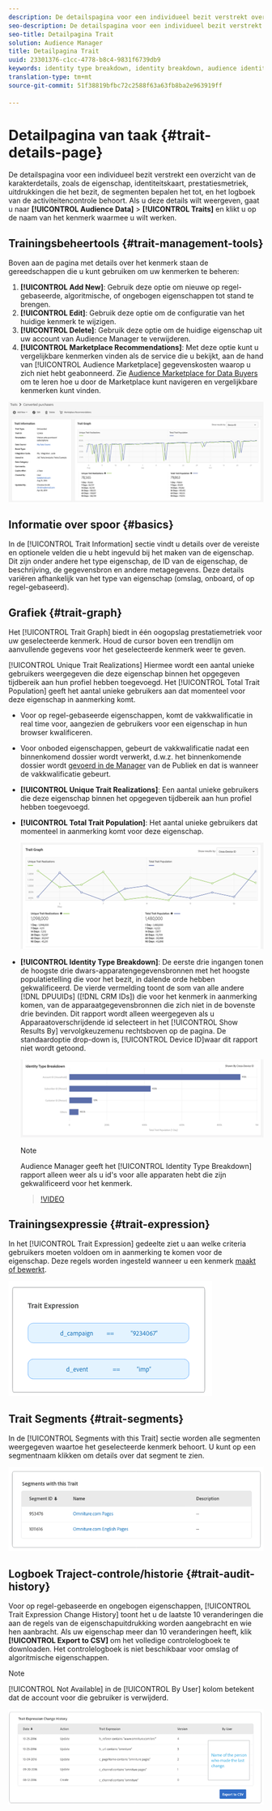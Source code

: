 ```yaml
---
description: De detailspagina voor een individueel bezit verstrekt overzicht van informatie zoals de het handelsnaam, identiteitskaart, prestatiesmetriek, uitdrukkingen die het bezit bepalen, segmenten het tot, en het logboek van de activiteitencontrole behoort. Als u deze details wilt weergeven, gaat u naar Audience Data > Traits en klikt u op de naam van het kenmerk waarmee u wilt werken.
seo-description: De detailspagina voor een individueel bezit verstrekt overzicht van informatie zoals de het handelsnaam, identiteitskaart, prestatiesmetriek, uitdrukkingen die het bezit bepalen, segmenten het tot, en het logboek van de activiteitencontrole behoort. Als u deze details wilt weergeven, gaat u naar Audience Data > Traits en klikt u op de naam van het kenmerk waarmee u wilt werken.
seo-title: Detailpagina Trait
solution: Audience Manager
title: Detailpagina Trait
uuid: 23301376-c1cc-4778-b8c4-9831f6739db9
keywords: identity type breakdown, identity breakdown, audience identity reporting
translation-type: tm+mt
source-git-commit: 51f38819bfbc72c2588f63a63fb8ba2e963919ff

---
```



# Detailpagina van taak {#trait-details-page}

De detailspagina voor een individueel bezit verstrekt een overzicht van de karakterdetails, zoals de eigenschap, identiteitskaart, prestatiesmetriek, uitdrukkingen die het bezit, de segmenten bepalen het tot, en het logboek van de activiteitencontrole behoort. Als u deze details wilt weergeven, gaat u naar **[!UICONTROL Audience Data]** > **[!UICONTROL Traits]** en klikt u op de naam van het kenmerk waarmee u wilt werken.

## Trainingsbeheertools {#trait-management-tools}

Boven aan de pagina met details over het kenmerk staan de gereedschappen die u kunt gebruiken om uw kenmerken te beheren:

1. **[!UICONTROL Add New]**: Gebruik deze optie om nieuwe op regel-gebaseerde, algoritmische, of ongebogen eigenschappen tot stand te brengen.
2. **[!UICONTROL Edit]**: Gebruik deze optie om de configuratie van het huidige kenmerk te wijzigen.
3. **[!UICONTROL Delete]**: Gebruik deze optie om de huidige eigenschap uit uw account van Audience Manager te verwijderen.
4. **[!UICONTROL Marketplace Recommendations]**: Met deze optie kunt u vergelijkbare kenmerken vinden als de service die u bekijkt, aan de hand van [!UICONTROL Audience Marketplace] gegevenskosten waarop u zich niet hebt geabonneerd. Zie [Audience Marketplace for Data Buyers](../audience-marketplace/marketplace-data-buyers/marketplace-data-buyers.md) om te leren hoe u door de Marketplace kunt navigeren en vergelijkbare kenmerken kunt vinden.

![basisinformatie](assets/basic-trait-information.png)

## Informatie over spoor {#basics}

In de [!UICONTROL Trait Information] sectie vindt u details over de vereiste en optionele velden die u hebt ingevuld bij het maken van de eigenschap. Dit zijn onder andere het type eigenschap, de ID van de eigenschap, de beschrijving, de gegevensbron en andere metagegevens. Deze details variëren afhankelijk van het type van eigenschap (omslag, onboard, of op regel-gebaseerd).

## Grafiek {#trait-graph}

Het [!UICONTROL Trait Graph] biedt in één oogopslag prestatiemetriek voor uw geselecteerde kenmerk. Houd de cursor boven een trendlijn om aanvullende gegevens voor het geselecteerde kenmerk weer te geven.

[!UICONTROL Unique Trait Realizations] Hiermee wordt een aantal unieke gebruikers weergegeven die deze eigenschap binnen het opgegeven tijdbereik aan hun profiel hebben toegevoegd. Het [!UICONTROL Total Trait Population] geeft het aantal unieke gebruikers aan dat momenteel voor deze eigenschap in aanmerking komt.

* Voor op regel-gebaseerde eigenschappen, komt de vakkwalificatie in real time voor, aangezien de gebruikers voor een eigenschap in hun browser kwalificeren.
* Voor onboded eigenschappen, gebeurt de vakkwalificatie nadat een binnenkomend dossier wordt verwerkt, d.w.z. het binnenkomende dossier wordt [gevoerd in de Manager](../../faq/faq-inbound-data-ingestion.md) van de Publiek en dat is wanneer de vakkwalificatie gebeurt.
* **[!UICONTROL Unique Trait Realizations]**: Een aantal unieke gebruikers die deze eigenschap binnen het opgegeven tijdbereik aan hun profiel hebben toegevoegd.
* **[!UICONTROL Total Trait Population]**: Het aantal unieke gebruikers dat momenteel in aanmerking komt voor deze eigenschap.

   ![grafiek](assets/trait-summary.png)

* **[!UICONTROL Identity Type Breakdown]**: De eerste drie ingangen tonen de hoogste drie dwars-apparatengegevensbronnen met het hoogste populatietelling die voor het bezit, in dalende orde hebben gekwalificeerd. De vierde vermelding toont de som van alle andere [!DNL DPUUIDs] ([!DNL CRM IDs]) die voor het kenmerk in aanmerking komen, van de apparaatgegevensbronnen die zich niet in de bovenste drie bevinden. Dit rapport wordt alleen weergegeven als u Apparaatoverschrijdende id selecteert in het [!UICONTROL Show Results By] vervolgkeuzemenu rechtsboven op de pagina. De standaardoptie drop-down is, [!UICONTROL Device ID]waar dit rapport niet wordt getoond.

   ![grafiek](assets/trait-identity.png)
   > [!NOTE]
   > Audience Manager geeft het [!UICONTROL Identity Type Breakdown] rapport alleen weer als u id&#39;s voor alle apparaten hebt die zijn gekwalificeerd voor het kenmerk.

   >[!VIDEO](https://video.tv.adobe.com/v/27977/)

## Trainingsexpressie {#trait-expression}

In het [!UICONTROL Trait Expression] gedeelte ziet u aan welke criteria gebruikers moeten voldoen om in aanmerking te komen voor de eigenschap. Deze regels worden ingesteld wanneer u een kenmerk [maakt of bewerkt](../../features/traits/about-trait-builder.md).

![](assets/traitExpression.png)

## Trait Segments {#trait-segments}

In de [!UICONTROL Segments with this Trait] sectie worden alle segmenten weergegeven waartoe het geselecteerde kenmerk behoort. U kunt op een segmentnaam klikken om details over dat segment te zien.

![](assets/traitSegments.png)

## Logboek Traject-controle/historie {#trait-audit-history}

Voor op regel-gebaseerde en ongebogen eigenschappen, [!UICONTROL Trait Expression Change History] toont het u de laatste 10 veranderingen die aan de regels van de eigenschapuitdrukking worden aangebracht en wie hen aanbracht. Als uw eigenschap meer dan 10 veranderingen heeft, klik **[!UICONTROL Export to CSV]** om het volledige controlelogboek te downloaden. Het controlelogboek is niet beschikbaar voor omslag of algoritmische eigenschappen.

>[!NOTE]
>
>[!UICONTROL Not Available] in de [!UICONTROL By User] kolom betekent dat de account voor die gebruiker is verwijderd.

![](assets/traitHistory.png)